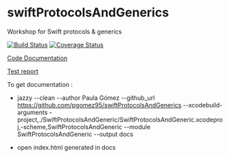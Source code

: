 # swiftProtocolsAndGenerics

Workshop for Swift protocols &amp; generics

[![Build Status](https://travis-ci.org/pgomez95/swiftProtocolsAndGenerics.svg?branch=master)](https://travis-ci.org/pgomez95/swiftProtocolsAndGenerics)
[![Coverage Status](https://coveralls.io/repos/github/pgomez95/swiftProtocolsAndGenerics/badge.svg?branch=master)](https://coveralls.io/github/pgomez95/swiftProtocolsAndGenerics?branch=master)


[Code Documentation](https://pgomez95.github.io/docs/index.html)



[Test report](https://pgomez95.github.io/swiftProtocolsAndGenerics/build/reports/tests.html)

To get documentation :

  - jazzy --clean --author Paula Gómez --github_url https://github.com/pgomez95/swiftProtocolsAndGenerics --xcodebuild-arguments -project,./SwiftProtocolsAndGeneric/SwiftProtocolsAndGeneric.xcodeproj,-scheme,SwiftProtocolsAndGeneric --module SwiftProtocolsAndGeneric --output docs
  
  - open index.html generated in docs
